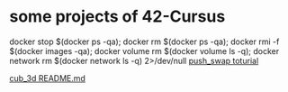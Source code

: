 # some projects of 42-Cursus
docker stop $(docker ps -qa); docker rm $(docker ps -qa); docker rmi -f $(docker images -qa); docker volume rm $(docker volume ls -q); docker network rm $(docker network ls -q) 2>/dev/null
[push_swap toturial](https://github.com/ayoub-elidryssy/42-Project/blob/main/push_swap/toturial.md)

[cub_3d README.md](https://github.com/ayoub-elidryssy/42-Project/blob/main/Cub3D/README.md)
